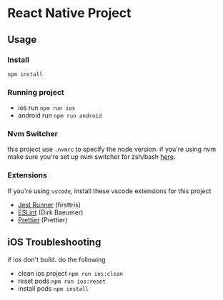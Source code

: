 # React Native Project

## Usage

### Install

`npm install`

### Running project

- ios run `npm run ios`
- android run `npm run android`

### Nvm Switcher

this project use `.nvmrc` to specify the node version. if you're using nvm\
make sure you're set up nvm switcher for zsh/bash [here](https://github.com/nvm-sh/nvm#automatically-call-nvm-use).

### Extensions

If you're using `vscode`, install these vscode extensions for this project

- [Jest Runner](https://marketplace.visualstudio.com/items?itemName=firsttris.vscode-jest-runner) (firsttris)
- [ESLint](https://marketplace.visualstudio.com/items?itemName=dbaeumer.vscode-eslint) (Dirk Baeumer)
- [Prettier](https://marketplace.visualstudio.com/items?itemName=esbenp.prettier-vscode) (Prettier)

## iOS Troubleshooting

if ios don't build. do the following

- clean ios project `npm run ios:clean`
- reset pods `npm run ios:reset`
- install pods `npm install`
